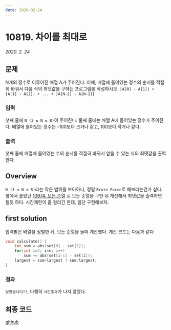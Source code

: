```yaml
---
date: 2020-02-24
---
```

# 10819. 차이를 최대로
*2020. 2. 24*
## 문제
N개의 정수로 이루어진 배열 A가 주어진다. 이때, 배열에 들어있는 정수의 순서를 적절히 바꿔서 다음 식의 최댓값을 구하는 프로그램을 작성하시오.
`|A[0] - A[1]| + |A[1] - A[2]| + ... + |A[N-2] - A[N-1]|`

### 입력
첫째 줄에 `N (3 ≤ N ≤ 8)`이 주어진다. 둘째 줄에는 배열 A에 들어있는 정수가 주어진다. 배열에 들어있는 정수는 -100보다 크거나 같고, 100보다 작거나 같다.
### 출력
첫째 줄에 배열에 들어있는 수의 순서를 적절히 바꿔서 얻을 수 있는 식의 최댓값을 출력한다.

## Overview

`N (3 ≤ N ≤ 8)`라는 작은 범위를 보아하니, 정말 `Brute Force`로 해보라는건가 싶다. 앞에서 풀었던 [10974. 모든 순열](/Daily_Coding/10974.html) 로 모든 순열을 구한 뒤 계산해서 최댓값을 출력하면 될듯 하다. 시간제한이 좀 걸리긴 한데, 일단 구현해보자.

## first solution

입력받은 배열을 정렬한 뒤, 모든 순열을 돌며 계산했다. 계산 코드는 다음과 같다.
```cpp
void calculate() {
    int sum = abs(set[0] - set[1]);
    for(int i=2; i<n; i++)
        sum += abs(set[i-1] - set[i]);
    largest = sum>largest ? sum:largest;
}
```
### 결과

`맞았습니다!!`, 다행히 `시간초과`가 나지 않았다.

## 최종 코드

[github](https://github.com/shinjawkwang/bojPractice/blob/master/brute_force/10819.cpp)